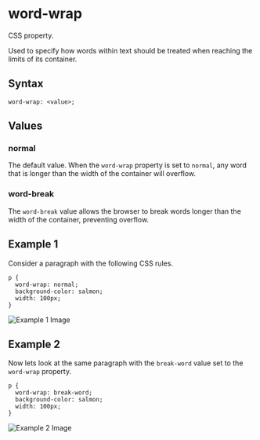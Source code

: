 # word-wrap

CSS property.

Used to specify how words within text should be treated when reaching the limits of its container.

## Syntax
```
word-wrap: <value>;
```

## Values
### normal
The default value. When the `word-wrap` property is set to `normal`, any word that is longer than the width of the container
will overflow.

### word-break
The `word-break` value allows the browser to break words longer than the width of the container, preventing overflow.

## Example 1
Consider a paragraph with the following CSS rules.
```
p { 
  word-wrap: normal;
  background-color: salmon;
  width: 100px;
}
```
![Example 1 Image](http://i.imgur.com/JrnOlaC.png)

## Example 2
Now lets look at the same paragraph with the `break-word` value set to the `word-wrap` property.
```
p { 
  word-wrap: break-word;
  background-color: salmon;
  width: 100px;
}
```
![Example 2 Image](http://i.imgur.com/nD0jYmO.png)
